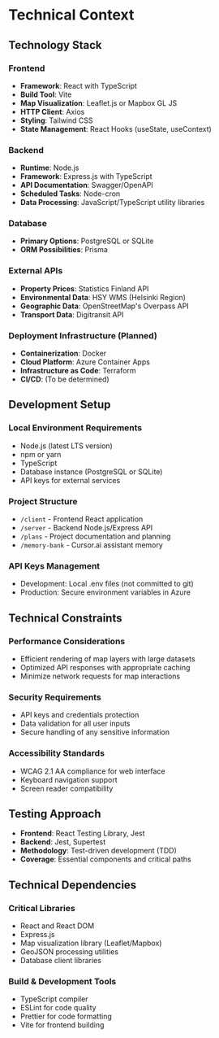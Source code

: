 # Technical Context

## Technology Stack

### Frontend
- **Framework**: React with TypeScript
- **Build Tool**: Vite
- **Map Visualization**: Leaflet.js or Mapbox GL JS
- **HTTP Client**: Axios
- **Styling**: Tailwind CSS
- **State Management**: React Hooks (useState, useContext)

### Backend
- **Runtime**: Node.js
- **Framework**: Express.js with TypeScript
- **API Documentation**: Swagger/OpenAPI
- **Scheduled Tasks**: Node-cron
- **Data Processing**: JavaScript/TypeScript utility libraries

### Database
- **Primary Options**: PostgreSQL or SQLite
- **ORM Possibilities**: Prisma

### External APIs
- **Property Prices**: Statistics Finland API
- **Environmental Data**: HSY WMS (Helsinki Region)
- **Geographic Data**: OpenStreetMap's Overpass API
- **Transport Data**: Digitransit API

### Deployment Infrastructure (Planned)
- **Containerization**: Docker
- **Cloud Platform**: Azure Container Apps
- **Infrastructure as Code**: Terraform
- **CI/CD**: (To be determined)

## Development Setup

### Local Environment Requirements
- Node.js (latest LTS version)
- npm or yarn
- TypeScript
- Database instance (PostgreSQL or SQLite)
- API keys for external services

### Project Structure
- `/client` - Frontend React application
- `/server` - Backend Node.js/Express API
- `/plans` - Project documentation and planning
- `/memory-bank` - Cursor.ai assistant memory

### API Keys Management
- Development: Local .env files (not committed to git)
- Production: Secure environment variables in Azure

## Technical Constraints

### Performance Considerations
- Efficient rendering of map layers with large datasets
- Optimized API responses with appropriate caching
- Minimize network requests for map interactions

### Security Requirements
- API keys and credentials protection
- Data validation for all user inputs
- Secure handling of any sensitive information

### Accessibility Standards
- WCAG 2.1 AA compliance for web interface
- Keyboard navigation support
- Screen reader compatibility

## Testing Approach

- **Frontend**: React Testing Library, Jest
- **Backend**: Jest, Supertest
- **Methodology**: Test-driven development (TDD)
- **Coverage**: Essential components and critical paths

## Technical Dependencies

### Critical Libraries
- React and React DOM
- Express.js
- Map visualization library (Leaflet/Mapbox)
- GeoJSON processing utilities
- Database client libraries

### Build & Development Tools
- TypeScript compiler
- ESLint for code quality
- Prettier for code formatting
- Vite for frontend building 
